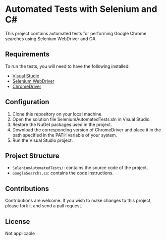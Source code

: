 # Automated Tests with Selenium and C#

This project contains automated tests for performing Google Chrome searches using Selenium WebDriver and C#.

## Requirements

To run the tests, you will need to have the following installed:

- [Visual Studio](https://visualstudio.microsoft.com/es/downloads/)
- [Selenium WebDriver](https://www.selenium.dev/documentation/en/webdriver/)
- [ChromeDriver](https://sites.google.com/a/chromium.org/chromedriver/home)

## Configuration

1. Clone this repository on your local machine.
2. Open the solution file SeleniumAutomatedTests.sln in Visual Studio.
3. Restore the NuGet packages used in the project.
4. Download the corresponding version of ChromeDriver and place it in the path specified in the PATH variable of your system.
5. Run the Visual Studio project.

## Project Structure

- `SeleniumAutomatedTests/`: contains the source code of the project.
- `GoogleSearchs.cs`: contains the code instructions.

## Contributions

Contributions are welcome. If you wish to make changes to this project, please fork it and send a pull request.

## License
Not applicable
